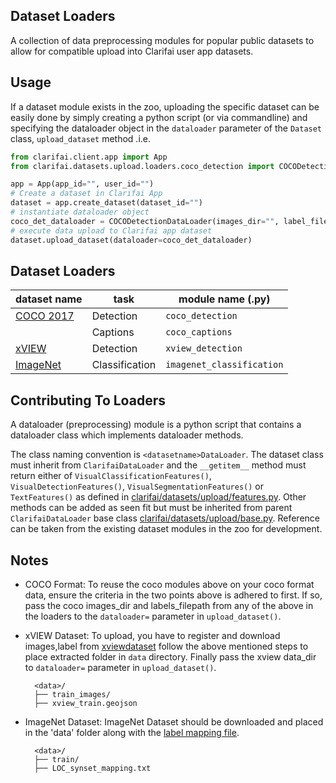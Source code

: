 ## Dataset Loaders

A collection of data preprocessing modules for popular public datasets to allow for compatible upload into Clarifai user app datasets.

## Usage

If a dataset module exists in the zoo, uploading the specific dataset can be easily done by simply creating a python script (or via commandline) and specifying the dataloader object in the `dataloader` parameter of the  `Dataset` class, `upload_dataset` method .i.e.

```python
from clarifai.client.app import App
from clarifai.datasets.upload.loaders.coco_detection import COCODetectionDataLoader

app = App(app_id="", user_id="")
# Create a dataset in Clarifai App
dataset = app.create_dataset(dataset_id="")
# instantiate dataloader object
coco_det_dataloader = COCODetectionDataLoader(images_dir="", label_filepath="")
# execute data upload to Clarifai app dataset
dataset.upload_dataset(dataloader=coco_det_dataloader)
```

## Dataset Loaders

 | dataset name | task | module name (.py)
 | --- | --- | ---
 | [COCO 2017](https://cocodataset.org/#download) | Detection | `coco_detection` |
 |       | Captions | `coco_captions` |
 |[xVIEW](http://xviewdataset.org/)  | Detection | `xview_detection` |
 | [ImageNet](https://www.image-net.org/)  | Classification | `imagenet_classification` |
## Contributing To Loaders

A dataloader (preprocessing) module is a python script that contains a dataloader class which implements dataloader methods.

The class naming convention is `<datasetname>DataLoader`. The dataset class must inherit from `ClarifaiDataLoader` and the `__getitem__` method must return either of `VisualClassificationFeatures()`, `VisualDetectionFeatures()`, `VisualSegmentationFeatures()` or `TextFeatures()` as defined in [clarifai/datasets/upload/features.py](../features.py). Other methods can be added as seen fit but must be inherited from parent `ClarifaiDataLoader` base class [clarifai/datasets/upload/base.py](../base.py).
Reference can be taken from the existing dataset modules in the zoo for development.

## Notes

* COCO Format: To reuse the coco modules above on your coco format data, ensure the criteria in the two points above is adhered to first. If so, pass the coco images_dir and labels_filepath from any of the above in the loaders to the `dataloader=` parameter in `upload_dataset()`.

* xVIEW Dataset: To upload, you have to register and download images,label from [xviewdataset](http://xviewdataset.org/#dataset) follow the above mentioned steps to place extracted folder in `data` directory. Finally pass the xview data_dir to `dataloader=` parameter in `upload_dataset()`.

		<data>/
      	├── train_images/
      	├── xview_train.geojson

* ImageNet Dataset: ImageNet Dataset should be downloaded and placed in the 'data' folder along with the [label mapping file](https://www.kaggle.com/competitions/imagenet-object-localization-challenge/data?select=LOC_synset_mapping.txt).

		<data>/
      	├── train/
      	├── LOC_synset_mapping.txt
